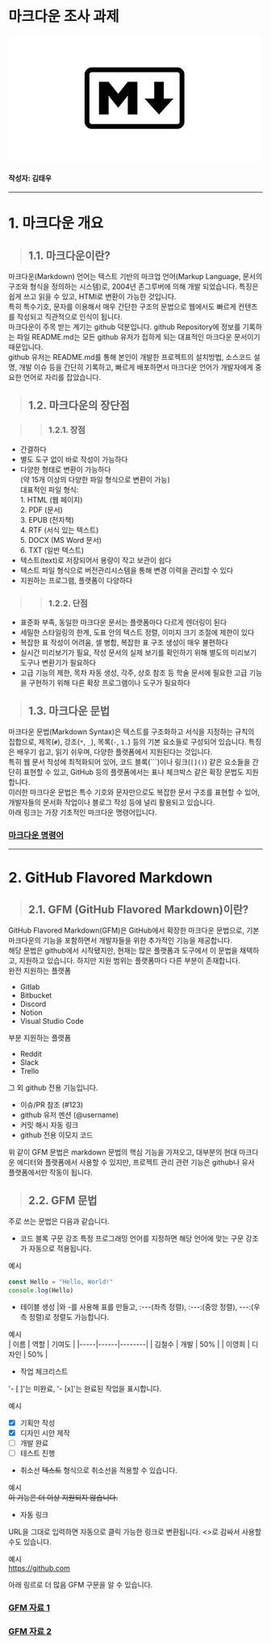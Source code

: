 # 마크다운 조사 과제

![markdown image](./src/assets/images/markdown.png "markdown")

#### 작성자: 김태우

<hr>

# 1. 마크다운 개요

> ## 1.1. 마크다운이란?

마크다운(Markdown) 언어는 텍스트 기반의 마크업 언어(Markup Language, 문서의 구조와 형식을 정의하는 시스템)로, 2004년 존그루버에 의해 개발 되었습니다. 특징은 쉽게 쓰고 읽을 수 있고, HTMl로 변환이 가능한 것입니다.<br>
특히 특수기호, 문자를 이용해서 매우 간단한 구조의 문법으로 웹에서도 빠르게 컨텐츠를 작성되고 직관적으로 인식이 됩니다.<br>
마크다운이 주목 받는 계기는 github 덕분입니다. github Repository에 정보를 기록하는 파일 README.md는 모든 github 유저가 접하게 되는 대표적인 마크다운 문서이기 때문입니다.<br>
github 유저는 README.md를 통해 본인이 개발한 프로젝트의 설치방법, 소스코드 설명, 개발 이슈 등을 간단히 기록하고, 빠르게 배포하면서 마크다운 언어가 개발자에게 중요한 언어로 자리를 잡았습니다.

> ## 1.2. 마크다운의 장단점

> > ### 1.2.1. 장점

- 간결하다
- 별도 도구 없이 바로 작성이 가능하다
- 다양한 형태로 변환이 가능하다<br>
  (약 15개 이상의 다양한 파일 형식으로 변환이 가능)<br>
  대표적인 파일 형식:<br> 1. HTML (웹 페이지)<br> 2. PDF (문서)<br> 3. EPUB (전자책)<br> 4. RTF (서식 있는 텍스트)<br> 5. DOCX (MS Word 문서)<br> 6. TXT (일반 텍스트)<br>
- 텍스트(text)로 저장되어서 용량이 작고 보관이 쉽다
- 텍스트 파일 형식으로 버전관리시스템을 통해 변경 이력을 관리할 수 있다
- 지원하는 프로그램, 플랫폼이 다양하다

> > ### 1.2.2. 단점

- 표준화 부족, 동일한 마크다운 문서는 플랫폼마다 다르게 렌더링이 된다
- 세밀한 스타일링의 한계, 도표 안의 텍스트 정렬, 이미지 크기 조절에 제한이 있다
- 복잡한 표 작성이 어려움, 셀 병합, 복잡한 표 구조 생성이 매우 불편하다
- 실시간 미리보기가 필요, 작성 문서의 실제 보기를 확인하기 위해 별도의 미리보기 도구나 변환기가 필요하다
- 고급 기능의 제한, 목차 자동 생성, 각주, 상호 참조 등 학술 문서에 필요한 고급 기능을 구현하기 위해 다른 확장 프로그램이나 도구가 필요하다

> ## 1.3. 마크다운 문법

마크다운 문법(Markdown Syntax)은 텍스트를 구조화하고 서식을 지정하는 규칙의 집합으로, 제목(`#`), 강조(`*`, `_`), 목록(`-`, `1.`) 등의 기본 요소들로 구성되어 있습니다. 특징은 배우기 쉽고, 읽기 쉬우며, 다양한 플랫폼에서 지원된다는 것입니다.<br>
특히 웹 문서 작성에 최적화되어 있어, 코드 블록(```)이나 링크(`[]()`) 같은 요소들을 간단히 표현할 수 있고, GitHub 등의 플랫폼에서는 표나 체크박스 같은 확장 문법도 지원합니다.<br>
이러한 마크다운 문법은 특수 기호와 문자만으로도 복잡한 문서 구조를 표현할 수 있어, 개발자들의 문서화 작업이나 블로그 작성 등에 널리 활용되고 있습니다.<br>
아래 링크는 가장 기초적인 마크다운 명령어입니다.<br>

### [마크다운 명령어](https://www.markdownguide.org/cheat-sheet/ "markdown cheat sheet")

<hr>

# 2. GitHub Flavored Markdown

> ## 2.1. GFM (GitHub Flavored Markdown)이란?

GitHub Flavored Markdown(GFM)은 GitHub에서 확장한 마크다운 문법으로, 기본 마크다운의 기능을 포함하면서 개발자들을 위한 추가적인 기능을 제공합니다.<br>
해당 문법은 github에서 시작됐지만, 현재는 많은 플랫폼과 도구에서 이 문법을 채택하고, 지원하고 있습니다. 하지만 지원 범위는 플랫폼마다 다른 부분이 존재합니다.<br>
완전 지원하는 플랫폼<br>

- Gitlab
- Bitbucket
- Discord
- Notion
- Visual Studio Code<br>

부분 지원하는 플랫폼<br>

- Reddit
- Slack
- Trello<br>

그 외 github 전용 기능입니다.

- 이슈/PR 참조 (#123)
- github 유저 멘션 (@username)
- 커밋 해시 자동 링크
- github 전용 이모지 코드<br>

위 같이 GFM 문법은 markdown 문법의 핵심 기능을 가져오고, 대부분의 현대 마크다운 에디터와 플랫폼에서 사용할 수 있지만, 프로젝트 관리 관련 기능은 github나 유사 플랫폼에서만 작동이 됩니다.

> ## 2.2. GFM 문법

주로 쓰는 문법은 다음과 같습니다.

- 코드 블록 구문 강조
  특정 프로그래밍 언어를 지정하면 해당 언어에 맞는 구문 강조가 자동으로 적용됩니다.

예시<br>

```JavaScript
const Hello = "Hello, World!"
console.log(Hello)
```

- 테이블 생성
  |와 -를 사용해 표를 만들고, :---(좌측 정렬), :---:(중앙 정렬), ---:(우측 정렬)로 정렬도 가능합니다.

예시<br>
| 이름 | 역할 | 기여도 |
|-----|------|--------|
| 김철수 | 개발 | 50% |
| 이영희 | 디자인 | 50% |

- 작업 체크리스트

'- [ ]'는 미완료, '- [x]'는 완료된 작업을 표시합니다.

예시<br>

- [x] 기획안 작성
- [x] 디자인 시안 제작
- [ ] 개발 완료
- [ ] 테스트 진행

- 취소선
  ~~텍스트~~ 형식으로 취소선을 적용할 수 있습니다.

예시<br>
~~이 기능은 더 이상 지원되지 않습니다.~~

- 자동 링크

URL을 그대로 입력하면 자동으로 클릭 가능한 링크로 변환됩니다. <>로 감싸서 사용할 수도 있습니다.

예시<br>
https://github.com

아래 링르로 더 많음 GFM 구문을 알 수 있습니다.

### [GFM 자료 1](https://docs.github.com/ko/get-started/writing-on-github/getting-started-with-writing-and-formatting-on-github/basic-writing-and-formatting-syntax "github docs")

### [GFM 자료 2](https://github.github.com/github-flavored-markdown/sample_content.html "GitHub Flavored Markdown")
